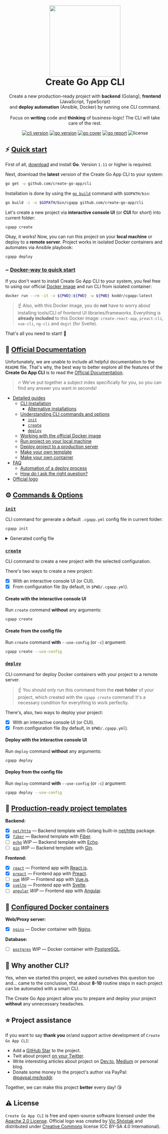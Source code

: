 <h1 align="center">
  <img src="https://github.com/create-go-app/cli/blob/master/.github/images/cgapp_logo@2x.png" width="224px"/><br/>
  Create Go App CLI
</h1>
<p align="center">Create a new production-ready project with <b>backend</b> (Golang), <b>frontend</b> (JavaScript, TypeScript)<br/>and <b>deploy automation</b> (Ansible, Docker) by running one CLI command.<br/><br/>Focus on <b>writing</b> code and <b>thinking</b> of business-logic! The CLI will take care of the rest.</p>

<p align="center"><a href="https://github.com/create-go-app/cli/releases" target="_blank"><img src="https://img.shields.io/badge/version-v1.4.1-blue?style=for-the-badge&logo=none" alt="cli version" /></a>&nbsp;<a href="https://pkg.go.dev/github.com/create-go-app/cli?tab=doc" target="_blank"><img src="https://img.shields.io/badge/Go-1.11+-00ADD8?style=for-the-badge&logo=go" alt="go version" /></a>&nbsp;<a href="https://gocover.io/github.com/create-go-app/cli/pkg/cgapp" target="_blank"><img src="https://img.shields.io/badge/Go_Cover-94%25-success?style=for-the-badge&logo=none" alt="go cover" /></a>&nbsp;<a href="https://goreportcard.com/report/github.com/create-go-app/cli" target="_blank"><img src="https://img.shields.io/badge/Go_report-A+-success?style=for-the-badge&logo=none" alt="go report" /></a>&nbsp;<img src="https://img.shields.io/badge/license-apache_2.0-red?style=for-the-badge&logo=none" alt="license" /></p>

## ⚡️ [Quick start](https://create-go.app/quick-start/)

First of all, [download](https://golang.org/dl/) and install **Go**. Version `1.11` or higher is required.

Next, download the **latest** version of the Create Go App CLI to your system:

```bash
go get -u github.com/create-go-app/cli
```

Installation is done by using the [`go build`](https://golang.org/cmd/go/#hdr-Compile_packages_and_dependencies) command with `$GOPATH/bin`:

```bash
go build -i -o $GOPATH/bin/cgapp github.com/create-go-app/cli
```

Let's create a new project via **interactive console UI** (or **CUI** for short) into current folder:

```bash
cgapp create
```

Okay, it works! Now, you can run this project on your **local machine** or deploy to a **remote server**. Project works in isolated Docker containers and automates via Ansible playbook:

```bash
cgapp deploy
```

### ~ [Docker-way to quick start](https://create-go.app/detailed-guides/official-docker-image/)

If you don't want to install Create Go App CLI to your system, you feel free to using our official [Docker image](https://hub.docker.com/r/koddr/cgapp) and run CLI from isolated container:

```bash
docker run --rm -it -v ${PWD}:${PWD} -w ${PWD} koddr/cgapp:latest
```

> ☝️ Also, with this Docker image, you do **not** have to worry about installing tools/CLI of frontend UI libraries/frameworks. Everything is **already included** to this Docker image: `create-react-app`, `preact-cli`, `vue-cli`, `ng-cli` and `degit` (for Svelte).

That's all you need to start! 🎉

## 📖 [Official Documentation](https://create-go.app/)

Unfortunately, we are unable to include all helpful documentation to the `README` file. That's why, the best way to better explore all the features of the **Create Go App CLI** is to read the [Official Documentation](https://create-go.app/).

> 🔥 We've put together a subject index specifically for you, so you can find any answer you want in seconds!

- [Detailed guides](https://create-go.app/detailed-guides/)
  - [CLI Installation](https://create-go.app/detailed-guides/installation/)
    - [Alternative installations](https://create-go.app/detailed-guides/installation/#alternative-installations)
  - [Understanding CLI commands and options](https://create-go.app/detailed-guides/commands-and-options/)
    - [`init`](https://create-go.app/detailed-guides/commands-and-options/#init)
    - [`create`](https://create-go.app/detailed-guides/commands-and-options/#create)
    - [`deploy`](https://create-go.app/detailed-guides/commands-and-options/#deploy)
  - [Working with the official Docker image](https://create-go.app/detailed-guides/official-docker-image/)
  - [Run project on your local machine](https://create-go.app/detailed-guides/run-on-local/)
  - [Deploy project to a production server](https://create-go.app/detailed-guides/deploy-to-server/)
  - [Make your own template](https://create-go.app/detailed-guides/make-custom-template/)
  - [Make your own container](https://create-go.app/detailed-guides/make-custom-container/)
- [FAQ](https://create-go.app/faq/)
  - [Automation of a deploy process](https://create-go.app/automation/)
  - [How do I ask the right question?](https://create-go.app/ask-question/#how-do-i-ask-the-right-question)
- [Official logo](https://create-go.app/logo/)

## ⚙️ [Commands & Options](https://create-go.app/detailed-guides/commands-and-options/)

### [`init`](https://create-go.app/detailed-guides/commands-and-options/#init)

CLI command for generate a default `.cgapp.yml` config file in current folder:

```bash
cgapp init
```

<details>
<summary>Generated config file</summary>

<br/>

```yaml
# Project config.
project:
  # Backend for your project.
  # (Required)
  # String: `net/http`, `fiber`, `echo`, `gin`
  # User template: supported, set to URL (without protocol),
  # like `github.com/user/template`
  - backend: fiber

  # Frontend for your project.
  # (Optional, to skip set to `none`)
  # String:
  #   - `react`, `react:<template>`
  #   - `preact`, `preact:<template>`
  #   - `vue`
  #   - `svelte`
  #   - `angular`
  # User template: supported, set to URL (without protocol),
  # like `github.com/user/template`
  - frontend: svelte

  # Web/Proxy server for your project.
  # (Optional, to skip set to `none`)
  # String: `nginx`
  # User template: supported, set to URL (without protocol),
  # like `github.com/user/template`
  - webserver: nginx

  # Web/proxy server for your project.
  # (Optional, to skip set to `none`)
  # String: `postgres`
  # User template: supported, set to URL (without protocol),
  # like `github.com/user/template`
  - database: postgres

# Automation config.
roles:
  # Ansible roles for deploy your project.
  # (Optional, to skip set to empty or comment)
  # Objects list: `deploy`
  - deploy:
    # Username of remote's server or local's user.
    # (Required)
    username: root

    # If you need to deploy (or run) a project asking for a password
    # for the user, set `become` to `true`. This is equivalent of
    # `--ask-become-pass`, a standard Ansible argument
    # to ask for a privilege escalation password.
    # (Optional)
    become: true

    # Host name from your inventory file (usually, at /etc/ansible/hosts).
    # (Required)
    host: localhost

    # Name of Docker network
    # (Required)
    network: cgapp_network

    # Filename of Ansible playbook in the root of the Create Go App project.
    # If you want to rename it, do it, but not to change destination of file!
    # (Required)
    playbook: deploy-playbook.yml
```

</details>

### [`create`](https://create-go.app/detailed-guides/commands-and-options/#create)

CLI command to create a new project with the selected configuration.

There's two ways to create a new project:

- [x] With an interactive console UI (or CUI).
- [x] From configuration file (by default, in `$PWD/.cgapp.yml`).

#### Create with the interactive console UI

Run `create` command **without** any arguments:

```bash
cgapp create
```

#### Create from the config file

Run `create` command **with** `--use-config` (or `-c`) argument:

```bash
cgapp create --use-config
```

### [`deploy`](https://create-go.app/detailed-guides/commands-and-options/#deploy)

CLI command for deploy Docker containers with your project to a remote server.

> ☝️ You should only run this command from the **root folder** of your project, which created with the `cgapp create` command! It's a necessary condition for everything to work perfectly.

There's, also, two ways to deploy your project:

- [x] With an interactive console UI (or CUI).
- [x] From configuration file (by default, in `$PWD/.cgapp.yml`).

#### Deploy with the interactive console UI

Run `deploy` command **without** any arguments:

```bash
cgapp deploy
```

#### Deploy from the config file

Run `deploy` command **with** `--use-config` (or `-c`) argument:

```bash
cgapp deploy --use-config
```

## 📝 [Production-ready project templates](https://create-go.app/production-templates/)

**Backend:**

- [x] [`net/http`](https://create-go.app/production-templates/net-http-go/) — Backend template with Golang built-in [net/http](https://golang.org/pkg/net/http/) package.
- [x] [`fiber`](https://create-go.app/production-templates/fiber-go/) — Backend template with [Fiber](https://github.com/gofiber/fiber).
- [ ] [`echo`](https://create-go.app/production-templates/echo-go/) _WIP_ — Backend template with [Echo](https://github.com/labstack/echo).
- [ ] [`gin`](https://create-go.app/production-templates/gin-go/) _WIP_ — Backend template with [Gin](https://github.com/gin-gonic/gin).

**Frontend:**

- [x] [`react`](https://create-go.app/production-templates/react-js/) — Frontend app with [React.js](https://reactjs.org).
- [x] [`preact`](https://create-go.app/production-templates/preact-js/) — Frontend app with [Preact](https://preactjs.com).
- [ ] [`vue`](https://create-go.app/production-templates/vue-js/) _WIP_ — Frontend app with [Vue.js](https://vuejs.org).
- [x] [`svelte`](https://create-go.app/production-templates/svelte-js/) — Frontend app with [Svelte](https://svelte.dev).
- [ ] [`angular`](https://create-go.app/production-templates/angular-js/) _WIP_ — Frontend app with [Angular](https://angular.io).

## 🐳 [Configured Docker containers](https://create-go.app/docker-containers/)

**Web/Proxy server:**

- [x] [`nginx`](https://create-go.app/docker-containers/nginx/) — Docker container with [Nginx](https://nginx.org).

**Database:**

- [ ] [`postgres`](https://create-go.app/docker-containers/postgres/) _WIP_ — Docker container with [PostgreSQL](https://postgresql.org).

## 🤔 Why another CLI?

Yes, when we started this project, we asked ourselves this question too and... came to the conclusion, that about **8-10** routine steps in each project can be automated with a smart CLI.

The Create Go App project allow you to prepare and deploy your project **without** any unnecessary headaches.

## ⭐️ Project assistance

If you want to say **thank you** or/and support active development of `Create Go App CLI`:

- Add a [GitHub Star](https://github.com/create-go-app/cli) to the project.
- Twit about project [on your Twitter](https://twitter.com/intent/tweet?text=Create%20a%20new%20production-ready%20project%20with%20backend%20%28Golang%29%2C%20frontend%20%28JavaScript%2C%20TypeScript%29%20%26%20deploy%20automation%20%28Ansible%2C%20Docker%29%20by%20running%20one%20CLI%20command%21%20%F0%9F%9A%80%20https%3A%2F%2Fgithub.com%2Fcreate-go-app%2Fcli).
- Write interesting articles about project on [Dev.to](https://dev.to/), [Medium](https://medium.com/) or personal blog.
- Donate some money to the project's author via PayPal: [@paypal.me/koddr](https://paypal.me/koddr?locale.x=en_EN).

Together, we can make this project **better** every day! 😘

## ⚠️ License

`Create Go App CLI` is free and open-source software licensed under the [Apache 2.0 License](https://github.com/create-go-app/cli/blob/master/LICENSE). Official logo was created by [Vic Shóstak](https://github.com/koddr) and distributed under [Creative Commons](https://creativecommons.org/licenses/by-sa/4.0/) license (CC BY-SA 4.0 International).
